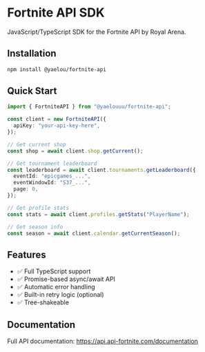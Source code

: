 # Fortnite API SDK

JavaScript/TypeScript SDK for the Fortnite API by Royal Arena.

## Installation

```bash
npm install @yaelou/fortnite-api
```

## Quick Start

```typescript
import { FortniteAPI } from "@yaelouuu/fortnite-api";

const client = new FortniteAPI({
  apiKey: "your-api-key-here",
});

// Get current shop
const shop = await client.shop.getCurrent();

// Get tournament leaderboard
const leaderboard = await client.tournaments.getLeaderboard({
  eventId: "epicgames_...",
  eventWindowId: "S37_...",
  page: 0,
});

// Get profile stats
const stats = await client.profiles.getStats("PlayerName");

// Get season info
const season = await client.calendar.getCurrentSeason();
```

## Features

- ✅ Full TypeScript support
- ✅ Promise-based async/await API
- ✅ Automatic error handling
- ✅ Built-in retry logic (optional)
- ✅ Tree-shakeable

## Documentation

Full API documentation: https://api.api-fortnite.com/documentation

